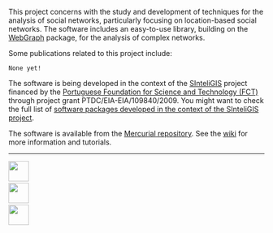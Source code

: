 This project concerns with the study and development of techniques for the analysis of social networks, particularly focusing on location-based social networks. The software includes an easy-to-use library, building on the [WebGraph](http://webgraph.dsi.unimi.it/) package, for the analysis of complex networks.

Some publications related to this project include:

```
None yet!
```

The software is being developed in the context of the [SInteliGIS](https://sites.google.com/site/sinteligis/) project financed by the [Portuguese Foundation for Science and Technology (FCT)](http://www.fct.mctes.pt/) through project grant PTDC/EIA-EIA/109840/2009. You might want to check the full list of [software packages developed in the context of the SInteliGIS project](http://code.google.com/p/trecgeo/wiki/SInteliGISSoftwarePackages).

The software is available from the [Mercurial repository](http://code.google.com/p/alochist/source/browse/). See the [wiki](http://code.google.com/p/ezgraph/w/list) for more information and tutorials.


---


<img src='http://www.ist.utl.pt/files/media/media-kit/Logo_IST_color.jpg' height='40'><code>     </code><img src='http://algos.inesc-id.pt/~lazzari/old/inesc_id_logo.gif' height='40'><code>     </code><img src='http://alfa.fct.mctes.pt/logotipos/fct/FCT_Vcolor250x84.jpg' height='40'>

<a href='Hidden comment: 
<img src="http://code.google.com/appengine/images/appengine-noborder-120x30.gif">
'></a>
